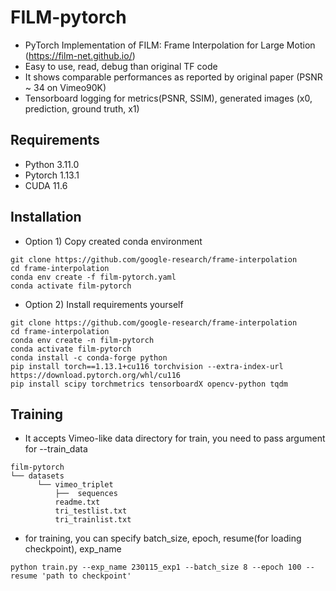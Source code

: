 # FILM-pytorch
- PyTorch Implementation of FILM: Frame Interpolation for Large Motion (https://film-net.github.io/)
- Easy to use, read, debug than original TF code
- It shows comparable performances as reported by original paper (PSNR ~ 34 on Vimeo90K)
- Tensorboard logging for metrics(PSNR, SSIM), generated images (x0, prediction, ground truth, x1)

## Requirements
- Python 3.11.0
- Pytorch 1.13.1
- CUDA 11.6

## Installation

*  Option 1) Copy created conda environment
```
git clone https://github.com/google-research/frame-interpolation
cd frame-interpolation
conda env create -f film-pytorch.yaml
conda activate film-pytorch
```

*  Option 2) Install requirements yourself
```
git clone https://github.com/google-research/frame-interpolation
cd frame-interpolation
conda env create -n film-pytorch
conda activate film-pytorch
conda install -c conda-forge python
pip install torch==1.13.1+cu116 torchvision --extra-index-url https://download.pytorch.org/whl/cu116
pip install scipy torchmetrics tensorboardX opencv-python tqdm
```

## Training
- It accepts Vimeo-like data directory for train, you need to pass argument for --train_data

```
film-pytorch
└── datasets
      └── vimeo_triplet
          ├──  sequences
          readme.txt
          tri_testlist.txt
          tri_trainlist.txt
```
- for training, you can specify batch_size, epoch, resume(for loading checkpoint), exp_name
```
python train.py --exp_name 230115_exp1 --batch_size 8 --epoch 100 --resume 'path to checkpoint'
```

